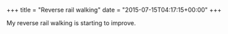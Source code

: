 +++
title = "Reverse rail walking"
date = "2015-07-15T04:17:15+00:00"
+++

My reverse rail walking is starting to improve.
			